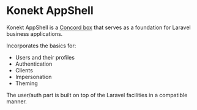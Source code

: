 # Konekt AppShell

Konekt AppShell is a [Concord box](https://github.com/artkonekt/concord/blob/master/docs/boxes.md) that serves as a foundation for Laravel business applications.

Incorporates the basics for:

- Users and their profiles
- Authentication
- Clients
- Impersonation
- Theming

The user/auth part is built on top of the Laravel facilities in a compatible manner.

